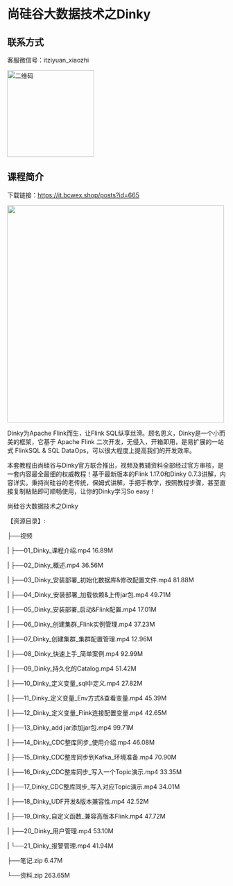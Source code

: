 # 尚硅谷大数据技术之Dinky

## 联系方式

客服微信号：itziyuan_xiaozhi

<img src="https://ziyuanyun.oss-cn-guangzhou.aliyuncs.com/common/20240614073449/666b82192834a.jpg" width="200" height="200" alt="二维码">

## 课程简介

下载链接：https://it.bcwex.shop/posts?id=665

<img src="https://ziyuanyun.oss-cn-guangzhou.aliyuncs.com/yun/20240515152203/6644629b31274.jpg" width="500" alt="">

  Dinky为Apache Flink而生，让Flink SQL纵享丝滑。顾名思义，Dinky是一个小而美的框架，它基于 Apache Flink 二次开发，无侵入，开箱即用，是易扩展的一站式 FlinkSQL &amp; SQL DataOps，可以很大程度上提高我们的开发效率。

 本套教程由尚硅谷与Dinky官方联合推出，视频及教辅资料全部经过官方审核，是一套内容最全最细的权威教程！基于最新版本的Flink 1.17.0和Dinky 0.7.3讲解，内容详实。秉持尚硅谷的老传统，保姆式讲解，手把手教学，按照教程步骤，甚至直接复制粘贴即可顺畅使用，让你的Dinky学习So easy！

 尚硅谷大数据技术之Dinky



 【资源目录】:

 ├──视频

 | ├──01_Dinky_课程介绍.mp4 16.89M

 | ├──02_Dinky_概述.mp4 36.56M

 | ├──03_Dinky_安装部署_初始化数据库&amp;修改配置文件.mp4 81.88M

 | ├──04_Dinky_安装部署_加载依赖&amp;上传jar包.mp4 49.71M

 | ├──05_Dinky_安装部署_启动&amp;Flink配置.mp4 17.01M

 | ├──06_Dinky_创建集群_Flink实例管理.mp4 37.23M

 | ├──07_Dinky_创建集群_集群配置管理.mp4 12.96M

 | ├──08_Dinky_快速上手_简单案例.mp4 92.99M

 | ├──09_Dinky_持久化的Catalog.mp4 51.42M

 | ├──10_Dinky_定义变量_sql中定义.mp4 27.82M

 | ├──11_Dinky_定义变量_Env方式&amp;查看变量.mp4 45.39M

 | ├──12_Dinky_定义变量_Flink连接配置变量.mp4 42.65M

 | ├──13_Dinky_add jar添加jar包.mp4 99.71M

 | ├──14_Dinky_CDC整库同步_使用介绍.mp4 46.08M

 | ├──15_Dinky_CDC整库同步到Kafka_环境准备.mp4 70.90M

 | ├──16_Dinky_CDC整库同步_写入一个Topic演示.mp4 33.35M

 | ├──17_Dinky_CDC整库同步_写入对应Topic演示.mp4 34.01M

 | ├──18_Dinky_UDF开发&amp;版本兼容性.mp4 42.52M

 | ├──19_Dinky_自定义函数_兼容高版本Flink.mp4 47.72M

 | ├──20_Dinky_用户管理.mp4 53.10M

 | └──21_Dinky_报警管理.mp4 41.94M

 ├──笔记.zip 6.47M

 └──资料.zip 263.65M

  